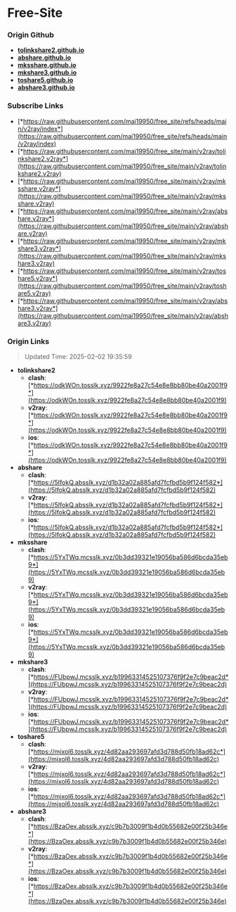 # Free-Site

### Origin Github

- [**tolinkshare2.github.io**](https://github.com/tolinkshare2/tolinkshare2.github.io)
- [**abshare.github.io**](https://github.com/abshare/abshare.github.io)
- [**mksshare.github.io**](https://github.com/mksshare/mksshare.github.io)
- [**mkshare3.github.io**](https://github.com/mkshare3/mkshare3.github.io)
- [**toshare5.github.io**](https://github.com/toshare5/toshare5.github.io)
- [**abshare3.github.io**](https://github.com/abshare3/abshare3.github.io)

### Subscribe Links

- [*https://raw.githubusercontent.com/mai19950/free_site/refs/heads/main/v2ray/index*](https://raw.githubusercontent.com/mai19950/free_site/refs/heads/main/v2ray/index)
- [*https://raw.githubusercontent.com/mai19950/free_site/main/v2ray/tolinkshare2.v2ray*](https://raw.githubusercontent.com/mai19950/free_site/main/v2ray/tolinkshare2.v2ray)
- [*https://raw.githubusercontent.com/mai19950/free_site/main/v2ray/mksshare.v2ray*](https://raw.githubusercontent.com/mai19950/free_site/main/v2ray/mksshare.v2ray)
- [*https://raw.githubusercontent.com/mai19950/free_site/main/v2ray/abshare.v2ray*](https://raw.githubusercontent.com/mai19950/free_site/main/v2ray/abshare.v2ray)
- [*https://raw.githubusercontent.com/mai19950/free_site/main/v2ray/mkshare3.v2ray*](https://raw.githubusercontent.com/mai19950/free_site/main/v2ray/mkshare3.v2ray)
- [*https://raw.githubusercontent.com/mai19950/free_site/main/v2ray/toshare5.v2ray*](https://raw.githubusercontent.com/mai19950/free_site/main/v2ray/toshare5.v2ray)
- [*https://raw.githubusercontent.com/mai19950/free_site/main/v2ray/abshare3.v2ray*](https://raw.githubusercontent.com/mai19950/free_site/main/v2ray/abshare3.v2ray)

### Origin Links

> Updated Time: 2025-02-02 19:35:59

- **tolinkshare2**
  - **clash**: [*https://odkWOn.tosslk.xyz/9922fe8a27c54e8e8bb80be40a2001f9*](https://odkWOn.tosslk.xyz/9922fe8a27c54e8e8bb80be40a2001f9)
  - **v2ray**: [*https://odkWOn.tosslk.xyz/9922fe8a27c54e8e8bb80be40a2001f9*](https://odkWOn.tosslk.xyz/9922fe8a27c54e8e8bb80be40a2001f9)
  - **ios**: [*https://odkWOn.tosslk.xyz/9922fe8a27c54e8e8bb80be40a2001f9*](https://odkWOn.tosslk.xyz/9922fe8a27c54e8e8bb80be40a2001f9)
- **abshare**
  - **clash**: [*https://5IfokQ.absslk.xyz/d1b32a02a885afd7fcfbd5b9f124f582*](https://5IfokQ.absslk.xyz/d1b32a02a885afd7fcfbd5b9f124f582)
  - **v2ray**: [*https://5IfokQ.absslk.xyz/d1b32a02a885afd7fcfbd5b9f124f582*](https://5IfokQ.absslk.xyz/d1b32a02a885afd7fcfbd5b9f124f582)
  - **ios**: [*https://5IfokQ.absslk.xyz/d1b32a02a885afd7fcfbd5b9f124f582*](https://5IfokQ.absslk.xyz/d1b32a02a885afd7fcfbd5b9f124f582)
- **mksshare**
  - **clash**: [*https://5YxTWq.mcsslk.xyz/0b3dd39321e19056ba586d6bcda35eb9*](https://5YxTWq.mcsslk.xyz/0b3dd39321e19056ba586d6bcda35eb9)
  - **v2ray**: [*https://5YxTWq.mcsslk.xyz/0b3dd39321e19056ba586d6bcda35eb9*](https://5YxTWq.mcsslk.xyz/0b3dd39321e19056ba586d6bcda35eb9)
  - **ios**: [*https://5YxTWq.mcsslk.xyz/0b3dd39321e19056ba586d6bcda35eb9*](https://5YxTWq.mcsslk.xyz/0b3dd39321e19056ba586d6bcda35eb9)
- **mkshare3**
  - **clash**: [*https://FUbpwJ.mcsslk.xyz/b19963314525107376f9f2e7c9beac2d*](https://FUbpwJ.mcsslk.xyz/b19963314525107376f9f2e7c9beac2d)
  - **v2ray**: [*https://FUbpwJ.mcsslk.xyz/b19963314525107376f9f2e7c9beac2d*](https://FUbpwJ.mcsslk.xyz/b19963314525107376f9f2e7c9beac2d)
  - **ios**: [*https://FUbpwJ.mcsslk.xyz/b19963314525107376f9f2e7c9beac2d*](https://FUbpwJ.mcsslk.xyz/b19963314525107376f9f2e7c9beac2d)
- **toshare5**
  - **clash**: [*https://mjxol6.tosslk.xyz/4d82aa293697afd3d788d50fb18ad62c*](https://mjxol6.tosslk.xyz/4d82aa293697afd3d788d50fb18ad62c)
  - **v2ray**: [*https://mjxol6.tosslk.xyz/4d82aa293697afd3d788d50fb18ad62c*](https://mjxol6.tosslk.xyz/4d82aa293697afd3d788d50fb18ad62c)
  - **ios**: [*https://mjxol6.tosslk.xyz/4d82aa293697afd3d788d50fb18ad62c*](https://mjxol6.tosslk.xyz/4d82aa293697afd3d788d50fb18ad62c)
- **abshare3**
  - **clash**: [*https://BzaOex.absslk.xyz/c9b7b3009f1b4d0b55682e00f25b346e*](https://BzaOex.absslk.xyz/c9b7b3009f1b4d0b55682e00f25b346e)
  - **v2ray**: [*https://BzaOex.absslk.xyz/c9b7b3009f1b4d0b55682e00f25b346e*](https://BzaOex.absslk.xyz/c9b7b3009f1b4d0b55682e00f25b346e)
  - **ios**: [*https://BzaOex.absslk.xyz/c9b7b3009f1b4d0b55682e00f25b346e*](https://BzaOex.absslk.xyz/c9b7b3009f1b4d0b55682e00f25b346e)
